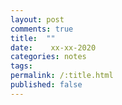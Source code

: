 ```yaml
---
layout: post
comments: true
title:  ""
date:    xx-xx-2020 
categories: notes
tags: 
permalink: /:title.html
published: false
---
```

